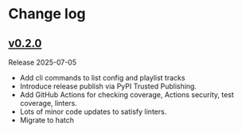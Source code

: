 # Change log

## [v0.2.0](https://github.com/cofiem/music-playlists/releases/tag/v0.2.0)

Release 2025-07-05

- Add cli commands to list config and playlist tracks
- Introduce release publish via PyPI Trusted Publishing.
- Add GitHub Actions for checking coverage, Actions security, test coverage, linters.
- Lots of minor code updates to satisfy linters.
- Migrate to hatch
